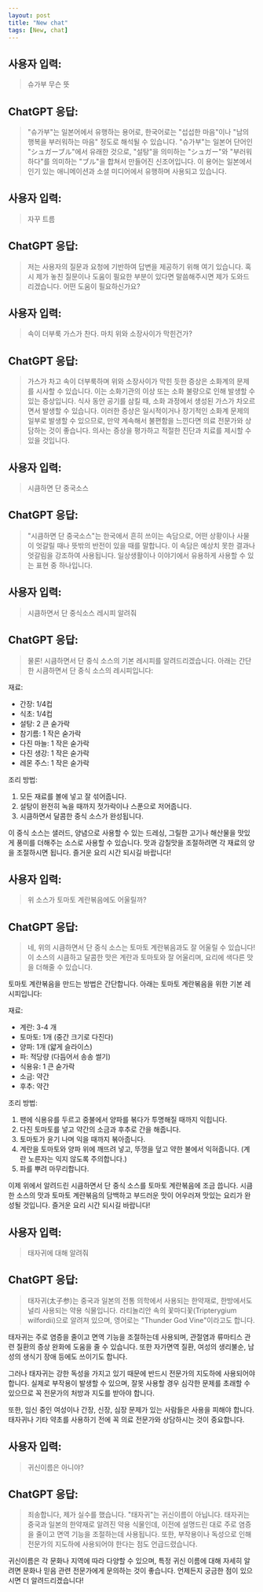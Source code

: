 ```yaml
---
layout: post
title: "New chat"
tags: [New, chat]
---
```


## 사용자 입력:
> 슈가부 무슨 뜻

## ChatGPT 응답:
> "슈가부"는 일본어에서 유행하는 용어로, 한국어로는 "섭섭한 마음"이나 "남의 행복을 부러워하는 마음" 정도로 해석될 수 있습니다. "슈가부"는 일본어 단어인 "シュガーブル"에서 유래한 것으로, "설탕"을 의미하는 "シュガー"와 "부러워하다"를 의미하는 "ブル"을 합쳐서 만들어진 신조어입니다. 이 용어는 일본에서 인기 있는 애니메이션과 소셜 미디어에서 유행하며 사용되고 있습니다.

## 사용자 입력:
> 자꾸 트름

## ChatGPT 응답:
> 저는 사용자의 질문과 요청에 기반하여 답변을 제공하기 위해 여기 있습니다. 혹시 제가 놓친 질문이나 도움이 필요한 부분이 있다면 말씀해주시면 제가 도와드리겠습니다. 어떤 도움이 필요하신가요?

## 사용자 입력:
> 속이 더부룩 가스가 찬다. 마치 위와 소장사이가 막힌건가?

## ChatGPT 응답:
> 가스가 차고 속이 더부룩하며 위와 소장사이가 막힌 듯한 증상은 소화계의 문제를 시사할 수 있습니다. 이는 소화기관의 이상 또는 소화 불량으로 인해 발생할 수 있는 증상입니다. 식사 동안 공기를 삼킬 때, 소화 과정에서 생성된 가스가 차오르면서 발생할 수 있습니다. 이러한 증상은 일시적이거나 장기적인 소화계 문제의 일부로 발생할 수 있으므로, 만약 계속해서 불편함을 느낀다면 의료 전문가와 상담하는 것이 좋습니다. 의사는 증상을 평가하고 적절한 진단과 치료를 제시할 수 있을 것입니다.

## 사용자 입력:
> 시큼하면 단 중국소스

## ChatGPT 응답:
> "시큼하면 단 중국소스"는 한국에서 흔히 쓰이는 속담으로, 어떤 상황이나 사물이 엇갈릴 때나 뜻밖의 반전이 있을 때를 말합니다. 이 속담은 예상치 못한 결과나 엇갈림을 강조하여 사용됩니다. 일상생활이나 이야기에서 유용하게 사용할 수 있는 표현 중 하나입니다.

## 사용자 입력:
> 시큼하면서 단 중식소스 레시피 알려줘

## ChatGPT 응답:
> 물론! 시큼하면서 단 중식 소스의 기본 레시피를 알려드리겠습니다. 아래는 간단한 시큼하면서 단 중식 소스의 레시피입니다:

재료:
- 간장: 1/4컵
- 식초: 1/4컵
- 설탕: 2 큰 숟가락
- 참기름: 1 작은 숟가락
- 다진 마늘: 1 작은 숟가락
- 다진 생강: 1 작은 숟가락
- 레몬 주스: 1 작은 숟가락

조리 방법:
1. 모든 재료를 볼에 넣고 잘 섞어줍니다.
2. 설탕이 완전히 녹을 때까지 젓가락이나 스푼으로 저어줍니다.
3. 시큼하면서 달콤한 중식 소스가 완성됩니다.

이 중식 소스는 샐러드, 양념으로 사용할 수 있는 드레싱, 그릴한 고기나 해산물을 맛있게 풍미를 더해주는 소스로 사용할 수 있습니다. 맛과 감칠맛을 조절하려면 각 재료의 양을 조절하시면 됩니다. 즐거운 요리 시간 되시길 바랍니다!

## 사용자 입력:
> 위 소스가 토마토 계란볶음에도 어울릴까?

## ChatGPT 응답:
> 네, 위의 시큼하면서 단 중식 소스는 토마토 계란볶음과도 잘 어울릴 수 있습니다! 이 소스의 시큼하고 달콤한 맛은 계란과 토마토와 잘 어울리며, 요리에 색다른 맛을 더해줄 수 있습니다.

토마토 계란볶음을 만드는 방법은 간단합니다. 아래는 토마토 계란볶음을 위한 기본 레시피입니다:

재료:
- 계란: 3-4 개
- 토마토: 1개 (중간 크기로 다진다)
- 양파: 1개 (얇게 슬라이스)
- 파: 적당량 (다듬어서 송송 썰기)
- 식용유: 1 큰 숟가락
- 소금: 약간
- 후추: 약간

조리 방법:
1. 팬에 식용유를 두르고 중불에서 양파를 볶다가 투명해질 때까지 익힙니다.
2. 다진 토마토를 넣고 약간의 소금과 후추로 간을 해줍니다.
3. 토마토가 윤기 나며 익을 때까지 볶아줍니다.
4. 계란을 토마토와 양파 위에 깨뜨려 넣고, 뚜껑을 덮고 약한 불에서 익혀줍니다. (계란 노른자는 익지 않도록 주의합니다.)
5. 파를 뿌려 마무리합니다.

이제 위에서 알려드린 시큼하면서 단 중식 소스를 토마토 계란볶음에 조금 씁니다. 시큼한 소스의 맛과 토마토 계란볶음의 담백하고 부드러운 맛이 어우러져 맛있는 요리가 완성될 것입니다. 즐거운 요리 시간 되시길 바랍니다!

## 사용자 입력:
> 태자귀에 대해 알려줘

## ChatGPT 응답:
> 태자귀(太子参)는 중국과 일본의 전통 의학에서 사용되는 한약재로, 한방에서도 널리 사용되는 약용 식물입니다. 라티놀리안 속의 꽃마디꽃(Tripterygium wilfordii)으로 알려져 있으며, 영어로는 "Thunder God Vine"이라고도 합니다.

태자귀는 주로 염증을 줄이고 면역 기능을 조절하는데 사용되며, 관절염과 류마티스 관련 질환의 증상 완화에 도움을 줄 수 있습니다. 또한 자가면역 질환, 여성의 생리불순, 남성의 생식기 장애 등에도 쓰이기도 합니다.

그러나 태자귀는 강한 독성을 가지고 있기 때문에 반드시 전문가의 지도하에 사용되어야 합니다. 실제로 부작용이 발생할 수 있으며, 잘못 사용할 경우 심각한 문제를 초래할 수 있으므로 꼭 전문가의 처방과 지도를 받아야 합니다.

또한, 임신 중인 여성이나 간장, 신장, 심장 문제가 있는 사람들은 사용을 피해야 합니다. 태자귀나 기타 약초를 사용하기 전에 꼭 의료 전문가와 상담하시는 것이 중요합니다.

## 사용자 입력:
> 귀신이름은 아니야?

## ChatGPT 응답:
> 죄송합니다, 제가 실수를 했습니다. "태자귀"는 귀신이름이 아닙니다. 태자귀는 중국과 일본의 한약재로 알려진 약용 식물인데, 이전에 설명드린 대로 주로 염증을 줄이고 면역 기능을 조절하는데 사용됩니다. 또한, 부작용이나 독성으로 인해 전문가의 지도하에 사용되어야 한다는 점도 언급드렸습니다. 

귀신이름은 각 문화나 지역에 따라 다양할 수 있으며, 특정 귀신 이름에 대해 자세히 알려면 문화나 믿음 관련 전문가에게 문의하는 것이 좋습니다. 언제든지 궁금한 점이 있으시면 더 알려드리겠습니다!

